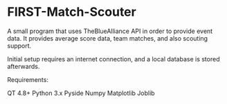 # FIRST-Match-Scouter

A small program that uses TheBlueAlliance API in order to provide event data. 
It provides average score data, team matches, and also scouting support.

Initial setup requires an internet connection, and a local database is stored afterwards.

Requirements:

  QT 4.8+
  Python 3.x
  Pyside
  Numpy
  Matplotlib
  Joblib
  

